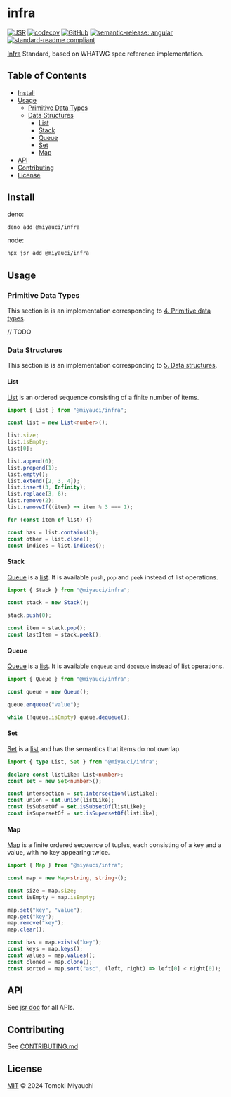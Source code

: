 # infra

[![JSR](https://jsr.io/badges/@miyauci/infra)](https://jsr.io/@miyauci/infra)
[![codecov](https://codecov.io/gh/TomokiMiyauci/infra/graph/badge.svg?token=y08xVJ1mvm)](https://codecov.io/gh/TomokiMiyauci/infra)
[![GitHub](https://img.shields.io/github/license/TomokiMiyauci/infra)](https://github.com/TomokiMiyauci/infra/blob/main/LICENSE)
[![semantic-release: angular](https://img.shields.io/badge/semantic--release-angular-e10079?logo=semantic-release)](https://github.com/semantic-release/semantic-release)
[![standard-readme compliant](https://img.shields.io/badge/readme%20style-standard-brightgreen.svg)](https://github.com/RichardLitt/standard-readme)

[Infra](https://infra.spec.whatwg.org/) Standard, based on WHATWG spec reference
implementation.

## Table of Contents <!-- omit in toc -->

- [Install](#install)
- [Usage](#usage)
  - [Primitive Data Types](#primitive-data-types)
  - [Data Structures](#data-structures)
    - [List](#list)
    - [Stack](#stack)
    - [Queue](#queue)
    - [Set](#set)
    - [Map](#map)
- [API](#api)
- [Contributing](#contributing)
- [License](#license)

## Install

deno:

```bash
deno add @miyauci/infra
```

node:

```bash
npx jsr add @miyauci/infra
```

## Usage

### Primitive Data Types

This section is is an implementation corresponding to
[4. Primitive data types](https://infra.spec.whatwg.org/#primitive-data-types).

// TODO

### Data Structures

This section is is an implementation corresponding to
[5. Data structures](https://infra.spec.whatwg.org/#data-structures).

#### List

[List](https://infra.spec.whatwg.org/#list) is an ordered sequence consisting of
a finite number of items.

```ts
import { List } from "@miyauci/infra";

const list = new List<number>();

list.size;
list.isEmpty;
list[0];

list.append(0);
list.prepend(1);
list.empty();
list.extend([2, 3, 4]);
list.insert(3, Infinity);
list.replace(3, 6);
list.remove(2);
list.removeIf((item) => item % 3 === 1);

for (const item of list) {}

const has = list.contains(3);
const other = list.clone();
const indices = list.indices();
```

#### Stack

[Queue](https://infra.spec.whatwg.org/#queues) is a [list](#list). It is
available `push`, `pop` and `peek` instead of list operations.

```ts
import { Stack } from "@miyauci/infra";

const stack = new Stack();

stack.push(0);

const item = stack.pop();
const lastItem = stack.peek();
```

#### Queue

[Queue](https://infra.spec.whatwg.org/#queues) is a [list](#list). It is
available `enqueue` and `dequeue` instead of list operations.

```ts
import { Queue } from "@miyauci/infra";

const queue = new Queue();

queue.enqueue("value");

while (!queue.isEmpty) queue.dequeue();
```

#### Set

[Set](https://infra.spec.whatwg.org/#ordered-set) is a [list](#list) and has the
semantics that items do not overlap.

```ts
import { type List, Set } from "@miyauci/infra";

declare const listLike: List<number>;
const set = new Set<number>();

const intersection = set.intersection(listLike);
const union = set.union(listLike);
const isSubsetOf = set.isSubsetOf(listLike);
const isSupersetOf = set.isSupersetOf(listLike);
```

#### Map

[Map](https://infra.spec.whatwg.org/#ordered-map) is a finite ordered sequence
of tuples, each consisting of a key and a value, with no key appearing twice.

```ts
import { Map } from "@miyauci/infra";

const map = new Map<string, string>();

const size = map.size;
const isEmpty = map.isEmpty;

map.set("key", "value");
map.get("key");
map.remove("key");
map.clear();

const has = map.exists("key");
const keys = map.keys();
const values = map.values();
const cloned = map.clone();
const sorted = map.sort("asc", (left, right) => left[0] < right[0]);
```

## API

See [jsr doc](https://jsr.io/@miyauci/infra) for all APIs.

## Contributing

See [CONTRIBUTING.md](CONTRIBUTING.md)

## License

[MIT](LICENSE) © 2024 Tomoki Miyauchi
